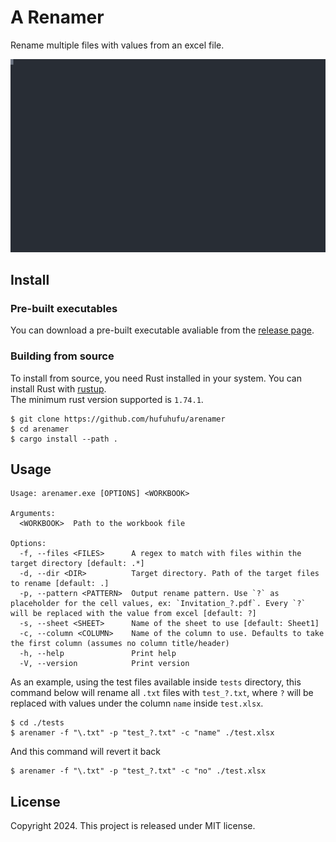 # A Renamer
Rename multiple files with values from an excel file.

![demo](demo.svg)

## Install
### Pre-built executables
You can download a pre-built executable avaliable from the [release page](releases).

### Building from source
To install from source, you need Rust installed in your system. You can install Rust with [rustup](https://rustup.rs).\
The minimum rust version supported is `1.74.1`.
```text
$ git clone https://github.com/hufuhufu/arenamer
$ cd arenamer
$ cargo install --path .
```

## Usage
```text
Usage: arenamer.exe [OPTIONS] <WORKBOOK>

Arguments:
  <WORKBOOK>  Path to the workbook file

Options:
  -f, --files <FILES>      A regex to match with files within the target directory [default: .*]
  -d, --dir <DIR>          Target directory. Path of the target files to rename [default: .]
  -p, --pattern <PATTERN>  Output rename pattern. Use `?` as placeholder for the cell values, ex: `Invitation_?.pdf`. Every `?` will be replaced with the value from excel [default: ?]
  -s, --sheet <SHEET>      Name of the sheet to use [default: Sheet1]
  -c, --column <COLUMN>    Name of the column to use. Defaults to take the first column (assumes no column title/header)
  -h, --help               Print help
  -V, --version            Print version
```

As an example, using the test files available inside `tests` directory, this command below will rename all `.txt` files with `test_?.txt`, where `?` will be replaced with values under the column `name` inside `test.xlsx`.

```text
$ cd ./tests
$ arenamer -f "\.txt" -p "test_?.txt" -c "name" ./test.xlsx
```

And this command will revert it back
```text
$ arenamer -f "\.txt" -p "test_?.txt" -c "no" ./test.xlsx
```

## License
Copyright 2024. This project is released under MIT license.
